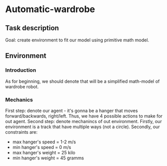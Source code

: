 # Automatic-wardrobe

## Task description

Goal: create environment to fit our model using primitive math model.

## Environment

### Introduction

As for beginning, we should denote that will be a simplified math-model of wardrobe robot. 

### Mechanics 
First step: denote our agent - it's gonna be a hanger that moves forward/backwards, right/left. Thus, we have 4 possible actions to make for out agent.
Second step: denote mechanincs of out environment. Firstly, our environment is a track that have multiple ways (not a circle). Secondly, our constraints are:
*    max hanger's speed = 1-2 m/s
*    min hanger's speed = 0 m/s
*    max hanger's weight = 25 kilo
*    min hanger's weight = 45 gramms
